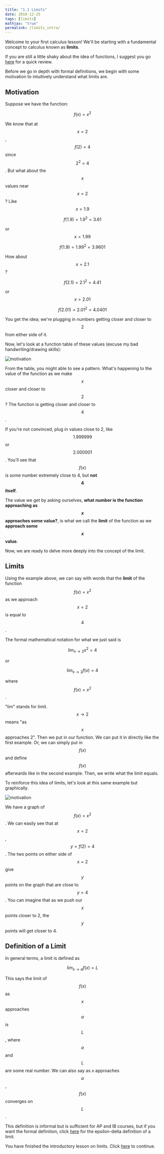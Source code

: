 ```yaml
---
title: "1.1 Limits"
date: 2018-12-25
tags: [limits]
mathjax: "true"
permalink: /limits_intro/
---
```


Welcome to your first calculus lesson! We'll be starting with a fundamental concept to calculus known as **limits**.

If you are still a little shaky about the idea of functions, I suggest you go [here](/function_review/) for a quick review.

Before we go in depth with formal definitions, we begin with some motivation to intuitively understand what limits are.

## Motivation
Suppose we have the function:

$$ f(x) = x^2 $$

We know that at $$x = 2$$, $$f(2) = 4$$ since $$2^2 = 4$$. But what about the $$x$$ values near $$x = 2$$? Like $$x = 1.9$$

$$f(1.9) = 1.9^2 = 3.61$$

or $$x = 1.99$$

$$f(1.9) = 1.99^2 = 3.9601$$

How about $$x = 2.1$$ ?

$$f(2.1) = 2.1^2 = 4.41$$

or $$x = 2.01$$

$$f(2.01) = 2.01^2 = 4.0401$$

You get the idea; we're plugging in numbers getting closer and closer to $$2$$ from either side of it.

Now, let's look at a function table of these values (excuse my bad handwriting/drawing skills):

<img src="{{ site.url }}{{ site.baseurl }}/images/limits_motivation.png" alt="motivation">

From the table, you might able to see a pattern. What's happening to the value of the function as we make $$x$$ closer and closer to $$2$$? The function is getting closer and closer to $$4$$.

If you're not convinced, plug in values close to 2, like $$1.999999$$ or $$2.000001$$. You'll see that $$f(x)$$ is some number extremely close to 4, but **not $$4$$ itself**.

The value we get by asking ourselves, **what number is the function approaching as $$x$$ approaches some value?**, is what we call the **limit** of the function as we **approach some $$x$$ value**.

Now, we are ready to delve more deeply into the concept of the limit.

## Limits

Using the example above, we can say with words that the **limit** of the function $$f(x) = x^2$$ as we approach $$x = 2$$ is equal to $$4$$.

The formal mathematical notation for what we just said is

$$
\lim_{x \to 2} x^2 = 4
$$

or

$$
\lim_{x \to 2} f(x) = 4
$$

where $$f(x) = x^2$$.

"lim" stands for limit. $$x \to 2$$ means "as $$x$$ approaches 2". Then we put in our function. We can put it in directly like the first example. Or, we can simply put in $$f(x)$$ and define $$f(x)$$ afterwards like in the second example. Then, we write what the limit equals.

To reinforce this idea of limits, let's look at this same example but graphically.

<img src="{{ site.url }}{{ site.baseurl }}/images/limit_graph_example.png" alt="motivation">

We have a graph of $$f(x) = x^2$$. We can easily see that at $$x = 2$$, $$y = f(2) = 4$$. The two points on either side of $$x = 2$$ give $$y$$ points on the graph that are close to $$y = 4$$. You can imagine that as we push our $$x$$ points closer to 2, the $$y$$ points will get closer to 4.

## Definition of a Limit

In general terms, a limit is defined as

$$
\lim_{x \to a} f(x) = L
$$

This says the limit of $$f(x)$$ as $$x$$ approaches $$a$$ is $$L$$, where $$a$$ and $$L$$ are some real number. We can also say as $x$ approaches $$a$$, $$f(x)$$ converges on $$L$$.

This definition is informal but is sufficient for AP and IB courses, but if you want the formal definition, click [here]() for the epsilon-delta definition of a limit.

You have finished the introductory lesson on limits. Click [here](/limits_cont/) to continue.
